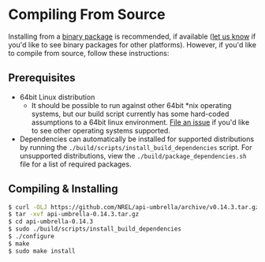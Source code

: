 # Compiling From Source

Installing from a [binary package](../getting-started.html#installation) is recommended, if available ([let us know](https://github.com/NREL/api-umbrella/issues/new) if you'd like to see binary packages for other platforms). However, if you'd like to compile from source, follow these instructions:

## Prerequisites

- 64bit Linux distribution
  - It should be possible to run against other 64bit *nix operating systems, but our build script currently has some hard-coded assumptions to a 64bit linux environment. [File an issue](https://github.com/NREL/api-umbrella/issues/new) if you'd like to see other operating systems supported.
- Dependencies can automatically be installed for supported distributions by running the `./build/scripts/install_build_dependencies` script. For unsupported distributions, view the `./build/package_dependencies.sh` file for a list of required packages.

## Compiling & Installing

```sh
$ curl -OLJ https://github.com/NREL/api-umbrella/archive/v0.14.3.tar.gz
$ tar -xvf api-umbrella-0.14.3.tar.gz
$ cd api-umbrella-0.14.3
$ sudo ./build/scripts/install_build_dependencies
$ ./configure
$ make
$ sudo make install
```
